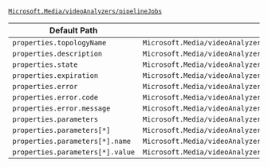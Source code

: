 [`Microsoft.Media/videoAnalyzers/pipelineJobs`](https://docs.microsoft.com/en-us/azure/templates/microsoft.media/videoanalyzers/pipelinejobs)

| Default Path | Alias |
|---|---|
| `properties.topologyName` | `Microsoft.Media/videoAnalyzers/pipelineJobs/topologyName` |
| `properties.description` | `Microsoft.Media/videoAnalyzers/pipelineJobs/description` |
| `properties.state` | `Microsoft.Media/videoAnalyzers/pipelineJobs/state` |
| `properties.expiration` | `Microsoft.Media/videoAnalyzers/pipelineJobs/expiration` |
| `properties.error` | `Microsoft.Media/videoAnalyzers/pipelineJobs/error` |
| `properties.error.code` | `Microsoft.Media/videoAnalyzers/pipelineJobs/error.code` |
| `properties.error.message` | `Microsoft.Media/videoAnalyzers/pipelineJobs/error.message` |
| `properties.parameters` | `Microsoft.Media/videoAnalyzers/pipelineJobs/parameters` |
| `properties.parameters[*]` | `Microsoft.Media/videoAnalyzers/pipelineJobs/parameters[*]` |
| `properties.parameters[*].name` | `Microsoft.Media/videoAnalyzers/pipelineJobs/parameters[*].name` |
| `properties.parameters[*].value` | `Microsoft.Media/videoAnalyzers/pipelineJobs/parameters[*].value` |

